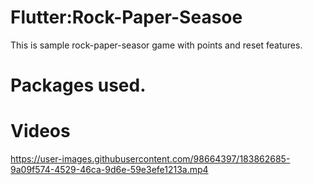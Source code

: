 # Flutter:Rock-Paper-Seasoe
This is sample rock-paper-seasor game with points and reset features.

# Packages used.

# Videos
https://user-images.githubusercontent.com/98664397/183862685-9a09f574-4529-46ca-9d6e-59e3efe1213a.mp4

